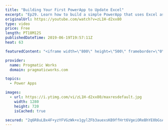 ```yaml
---
title: "Building Your First PowerApp to Update Excel"
excerpt: "Ep29. Learn how to build a simple PowerApp that uses Excel as a source for updating, inserting and deleting data. Also see how to auto increment a key or a number in PowerApps.  - - - - - - - - - - - - - - - - - - - - - - - - - - - - - - - - - - - - - - - - - - - - - -- - - - - -  - - - - - - - - - -"
originalUrl: https://youtube.com/watch?v=zL1H-d2xx80
type: video
price: Free
length: PT18M12S
publishedDateTime: 2019-06-19T19:57:11Z
heat: 63

featuredContent: "<iframe width=\"800\" height=\"500\" frameborder=\"0\" src=\"https://www.youtube.com/embed/zL1H-d2xx80\" allow=\"accelerometer; autoplay; encrypted-media; gyroscope; picture-in-picture\" allowfullscreen></iframe>"

provider:
  name: Progmatic Works
  domain: pragmaticworks.com

topics:
  - Power Apps

images:
  - url: https://i.ytimg.com/vi/zL1H-d2xx80/maxresdefault.jpg
    width: 1280
    height: 720
    isCached: true

secured: "2q6R8uLBx4F+yzYFVGzWk+x1gylZFb3auexsKB9ffHrt6VgeiOReBhYE0bGsAQ72BvPlYg48SADjFa2JBZ5zZ4vaG2pf7UY6DFDRqOt7I2f49DxxC/EdPvRBkgoULbJCSektmbEANuKzf64BV3J4lqkBy84lcktgZFufKsjrUnnfS6dabCrT+OoXqq9m5PQ1iItgCEWonhHv/iW3QQv5h0Fn1xRzPGNgnK9jq7lI/wqBfdv7yTP0NphEwWyIvrv+dkSQdcZS/yN/BmWMuG36xyB7N4JeDPiTZXAnKfCOMfGupp+NT8caTnT2XpJpi5B7R9Y2KBRwHCrAoz7xZ75soN0OyAail4huTLmgmG1RNsCz4spgSghDUQyIwk0vRN2YOyNKprgci7Lh7509+PE94Q==;bvrF88MhPG0O1vc4knN0/g=="
---
```


